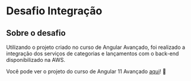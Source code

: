 # **Desafio Integração**

## **Sobre o desafio**
Utilizando o projeto criado no curso de Angular Avançado, foi realizado a integração dos serviços de categorias e lançamentos com o back-end disponibilizado na AWS.
<br />

Você pode ver o projeto do curso de Angular 11 Avançado [aqui](https://github.com/amandakehl/angular-avancado-master-details)! 🤩
